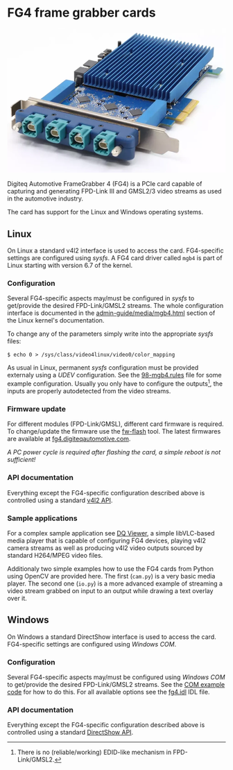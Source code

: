 # FG4 frame grabber cards

![FG4 product photo](FG4.webp)

Digiteq Automotive FrameGrabber 4 (FG4) is a PCIe card capable of capturing and
generating FPD-Link III and GMSL2/3 video streams as used in the automotive
industry.

The card has support for the Linux and Windows operating systems.

## Linux

On Linux a standard v4l2 interface is used to access the card. FG4-specific
settings are configured using _sysfs_. A FG4 card driver called `mgb4` is part
of Linux starting with version 6.7 of the kernel.

### Configuration

Several FG4-specific aspects may/must be configured in _sysfs_ to get/provide
the desired FPD-Link/GMSL2 streams. The whole configuration interface is
documented in the [admin-guide/media/mgb4.html](https://docs.kernel.org/admin-guide/media/mgb4.html)
section of the Linux kernel's documentation.

To change any of the parameters simply write into the appropriate _sysfs_ files:

```console
$ echo 0 > /sys/class/video4linux/video0/color_mapping
```

As usual in Linux, permanent _sysfs_ configuration must be provided externaly
using a _UDEV_ configuration. See the [98-mgb4.rules](examples/UDEV/98-mgb4.rules)
file for some example configuration. Usually you only have to configure the
outputs[^1], the inputs are properly autodetected from the video streams.

[^1]: There is no (reliable/working) EDID-like mechanism in FPD-Link/GMSL2.

### Firmware update

For different modules (FPD-Link/GMSL), different card firmware is required. To
change/update the firmware use the
[fw-flash](https://github.com/digiteqautomotive/linux-flash) tool.
The latest firmwares are available at
[fg4.digiteqautomotive.com](https://fg4.digiteqautomotive.com/).

_A PC power cycle is required after flashing the card, a simple reboot is not sufficient!_

### API documentation

Everything except the FG4-specific configuration described above is controlled
using a standard [v4l2 API](https://docs.kernel.org/userspace-api/media/v4l/v4l2.html).

### Sample applications

For a complex sample application see [DQ Viewer](https://github.com/digiteqautomotive/dqview),
a simple libVLC-based media player that is capable of configuring FG4 devices,
playing v4l2 camera streams as well as producing v4l2 video outputs sourced
by standard H264/MPEG video files.

Additionaly two simple examples how to use the FG4 cards from Python using
OpenCV are provided here. The first (`cam.py`) is a very basic media player.
The second one (`io.py`) is a more advanced example of streaming a video stream
grabbed on input to an output while drawing a text overlay over it.


## Windows

On Windows a standard DirectShow interface is used to access the card.
FG4-specific settings are configured using _Windows COM_.

### Configuration

Several FG4-specific aspects may/must be configured using _Windows COM_ to
get/provide the desired FPD-Link/GMSL2 streams. See the
[COM example code](examples/com/fg4.cpp) for how to do this. For all available
options see the [fg4.idl](examples/com/fg4.idl) IDL file.

### API documentation

Everything except the FG4-specific configuration described above is controlled
using a standard [DirectShow API](https://learn.microsoft.com/en-us/windows/win32/directshow/directshow).

